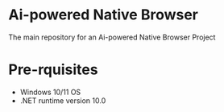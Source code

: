 # Ai-powered Native Browser
The main repository for an Ai-powered Native Browser Project

# Pre-rquisites
- Windows 10/11 OS
- .NET runtime version 10.0
